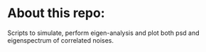 # About this repo:
Scripts to simulate, perform eigen-analysis and plot both psd and eigenspectrum of correlated noises. 
